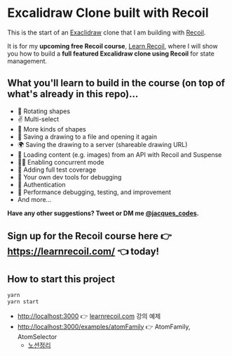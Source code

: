 # Excalidraw Clone built with Recoil

This is the start of an [Exaclidraw](https://excalidraw.com/) clone that I am building with [Recoil](https://recoiljs.org/).

It is for my **upcoming free Recoil course**, [Learn Recoil](https://learnrecoil.com/), where I will show you how to build a **full featured Excalidraw clone using Recoil** for state management.

## What you'll learn to build in the course (on top of what's already in this repo)...

-   🔄 Rotating shapes
-   ✌️ Multi-select
-   🔵 More kinds of shapes
-   💾 Saving a drawing to a file and opening it again
-   🌍 Saving the drawing to a server (shareable drawing URL)
-   🌄 Loading content (e.g. images) from an API with Recoil and Suspense
-   👯‍♂️ Enabling concurrent mode
-   🧪 Adding full test coverage
-   🤔 Your own dev tools for debugging
-   🔑 Authentication
-   🏃 Performance debugging, testing, and improvement
-   And more...

**Have any other suggestions? Tweet or DM me [@jacques_codes](https://twitter.com/jacques_codes).**

## Sign up for the Recoil course here 👉 https://learnrecoil.com/ 👈 today!

## How to start this project

```bash
yarn
yarn start
```

- [http://localhost:3000](http://localhost:3000) 👉 [learnrecoil.com](https://learnrecoil.com/) 강의 예제
- [http://localhost:3000/examples/atomFamily](http://localhost:3000/examples/atomFamily) 👉 AtomFamily, AtomSelector
  - [노션정리](https://cyclic-yard-58c.notion.site/React-Native-TIL_Recoil_state_-2_230118-0cfeb1cf4eae4a7783e7eb1a2079d104)
